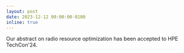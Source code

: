 ```yaml
---
layout: post
date: 2023-12-12 00:00:00-0100
inline: true
---
```


Our abstract on radio resource optimization has been accepted to HPE TechCon'24.
